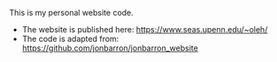 This is my personal website code.
- The website is published here: https://www.seas.upenn.edu/~oleh/
- The code is adapted from: https://github.com/jonbarron/jonbarron_website
